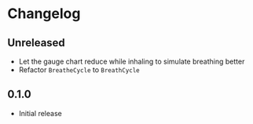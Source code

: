 # Changelog

## Unreleased

- Let the gauge chart reduce while inhaling to simulate breathing better
- Refactor `BreatheCycle` to `BreathCycle`

## 0.1.0

- Initial release
